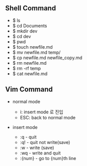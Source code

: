 ## Shell Command

- $ ls
- $ cd Documents
- $ mkdir dev
- $ cd dev
- $ pwd
- $ touch newfile.md
- $ mv newfile.md temp/
- $ cp newfile.md newfile_copy.md
- $ rm newfile.md
- $ rm -rf temp
- $ cat newfile.md

## Vim Command

- normal mode
  - i: insert mode 로 진입
  - ESC: back to normal mode

- insert mode
  - :q - quit
  - :q! - quit not write(save)
  - :w - write (save)
  - :wq - write and quit
  - :{num} - go to {num}th line